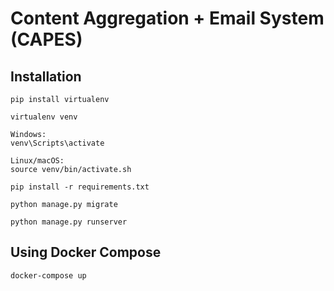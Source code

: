 # Content Aggregation + Email System (CAPES)



## Installation

```
pip install virtualenv

virtualenv venv

Windows:
venv\Scripts\activate

Linux/macOS:
source venv/bin/activate.sh

pip install -r requirements.txt

python manage.py migrate

python manage.py runserver
```

## Using Docker Compose

```
docker-compose up
```
